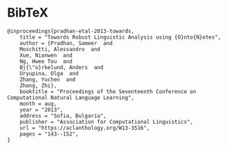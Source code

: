 # BibTeX

    @inproceedings{pradhan-etal-2013-towards,
        title = "Towards Robust Linguistic Analysis using {O}nto{N}otes",
        author = {Pradhan, Sameer  and
        Moschitti, Alessandro  and
        Xue, Nianwen  and
        Ng, Hwee Tou  and
        Bj{\"o}rkelund, Anders  and
        Uryupina, Olga  and
        Zhang, Yuchen  and
        Zhong, Zhi},
        booktitle = "Proceedings of the Seventeenth Conference on Computational Natural Language Learning",
        month = aug,
        year = "2013",
        address = "Sofia, Bulgaria",
        publisher = "Association for Computational Linguistics",
        url = "https://aclanthology.org/W13-3516",
        pages = "143--152",
    }
